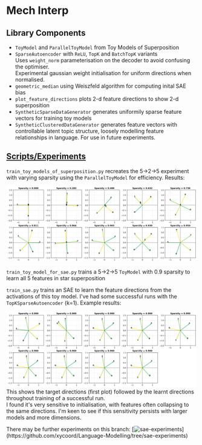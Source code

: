 # Mech Interp

## Library Components

- `ToyModel` and `ParallelToyModel` from Toy Models of Superposition
- `SparseAutoencoder` with `ReLU`, `TopK` and `BatchTopK` variants  
  Uses `weight_norm` parameterisation on the decoder to avoid confusing the optimiser.  
  Experimental gaussian weight initialisation for uniform directions when normalised.  
- `geometric_median` using Weiszfeld algorithm for computing inital SAE bias
- `plot_feature_directions` plots 2-d feature directions to show 2-d superposition
- `SyntheticSparseDataGenerator` generates uniformily sparse feature vectors for training toy models 
- `SyntheticClusteredDataGenerator` generates feature vectors with controllable latent topic structure, loosely modelling feature relationships in language. For use in future experiments.


## [Scripts/Experiments](../../scripts/mech_interp/)

`train_toy_models_of_superposition.py` recreates the 5→2→5 experiment with varying sparsity using the `ParallelToyModel` for efficiency. Results:

![Toy model feature directions](../../scripts/mech_interp/toy_model_feature_directions.png)

`train_toy_model_for_sae.py` trains a 5→2→5 `ToyModel` with 0.9 sparsity to learn all 5 features in star superposition

`train_sae.py` trains an SAE to learn the feature directions from the activations of this toy model. I've had some successful runs with the `TopKSparseAutoencoder` (k=1). Example results:

![SAE learnt feature directions](../../scripts/mech_interp/sae_learnt_feature_directions.png)
This shows the target directions (first plot) followed by the learnt directions throughout training of a successful run.  
I found it's very sensitive to initialisation, with features often collapsing to the same directions. I'm keen to see if this sensitivity persists with larger models and more dimensions. 

There may be further experiments on this branch: 
[![sae-experiments](https://img.shields.io/github/commits-difference/xycoord/Language-Modelling?base=main&head=sae-experiments&label=sae-experiments%20|%20Commits%20ahead:)](https://github.com/xycoord/Language-Modelling/tree/sae-experiments)